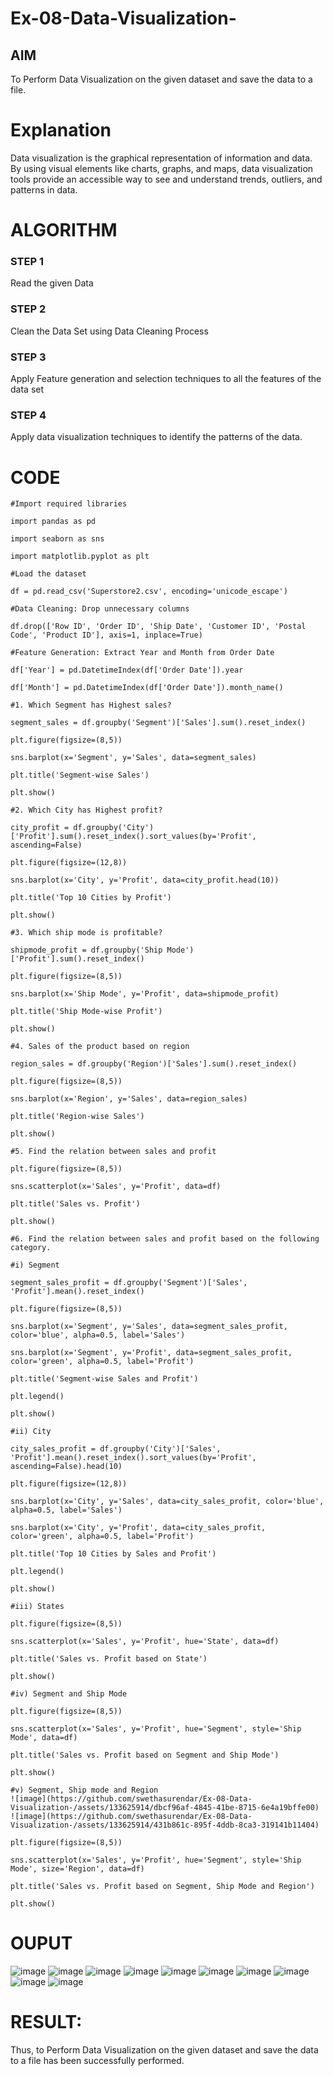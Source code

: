 # Ex-08-Data-Visualization-

## AIM
To Perform Data Visualization on the given dataset and save the data to a file. 

# Explanation
Data visualization is the graphical representation of information and data. By using visual elements like charts, graphs, and maps, data visualization tools provide an accessible way to see and understand trends, outliers, and patterns in data.

# ALGORITHM
### STEP 1
Read the given Data
### STEP 2
Clean the Data Set using Data Cleaning Process
### STEP 3
Apply Feature generation and selection techniques to all the features of the data set
### STEP 4
Apply data visualization techniques to identify the patterns of the data.


# CODE
```
#Import required libraries

import pandas as pd

import seaborn as sns

import matplotlib.pyplot as plt

#Load the dataset

df = pd.read_csv('Superstore2.csv', encoding='unicode_escape')

#Data Cleaning: Drop unnecessary columns

df.drop(['Row ID', 'Order ID', 'Ship Date', 'Customer ID', 'Postal Code', 'Product ID'], axis=1, inplace=True)

#Feature Generation: Extract Year and Month from Order Date

df['Year'] = pd.DatetimeIndex(df['Order Date']).year

df['Month'] = pd.DatetimeIndex(df['Order Date']).month_name()

#1. Which Segment has Highest sales?

segment_sales = df.groupby('Segment')['Sales'].sum().reset_index()

plt.figure(figsize=(8,5))

sns.barplot(x='Segment', y='Sales', data=segment_sales)

plt.title('Segment-wise Sales')

plt.show()

#2. Which City has Highest profit?

city_profit = df.groupby('City')['Profit'].sum().reset_index().sort_values(by='Profit', ascending=False)

plt.figure(figsize=(12,8))

sns.barplot(x='City', y='Profit', data=city_profit.head(10))

plt.title('Top 10 Cities by Profit')

plt.show()

#3. Which ship mode is profitable?

shipmode_profit = df.groupby('Ship Mode')['Profit'].sum().reset_index()

plt.figure(figsize=(8,5))

sns.barplot(x='Ship Mode', y='Profit', data=shipmode_profit)

plt.title('Ship Mode-wise Profit')

plt.show()

#4. Sales of the product based on region

region_sales = df.groupby('Region')['Sales'].sum().reset_index()

plt.figure(figsize=(8,5))

sns.barplot(x='Region', y='Sales', data=region_sales)

plt.title('Region-wise Sales')

plt.show()

#5. Find the relation between sales and profit

plt.figure(figsize=(8,5))

sns.scatterplot(x='Sales', y='Profit', data=df)

plt.title('Sales vs. Profit')

plt.show()

#6. Find the relation between sales and profit based on the following category.

#i) Segment

segment_sales_profit = df.groupby('Segment')['Sales', 'Profit'].mean().reset_index()

plt.figure(figsize=(8,5))

sns.barplot(x='Segment', y='Sales', data=segment_sales_profit, color='blue', alpha=0.5, label='Sales')

sns.barplot(x='Segment', y='Profit', data=segment_sales_profit, color='green', alpha=0.5, label='Profit')

plt.title('Segment-wise Sales and Profit')

plt.legend()

plt.show()

#ii) City

city_sales_profit = df.groupby('City')['Sales', 'Profit'].mean().reset_index().sort_values(by='Profit', ascending=False).head(10)

plt.figure(figsize=(12,8))

sns.barplot(x='City', y='Sales', data=city_sales_profit, color='blue', alpha=0.5, label='Sales')

sns.barplot(x='City', y='Profit', data=city_sales_profit, color='green', alpha=0.5, label='Profit')

plt.title('Top 10 Cities by Sales and Profit')

plt.legend()

plt.show()

#iii) States

plt.figure(figsize=(8,5))

sns.scatterplot(x='Sales', y='Profit', hue='State', data=df)

plt.title('Sales vs. Profit based on State')

plt.show()

#iv) Segment and Ship Mode

plt.figure(figsize=(8,5))

sns.scatterplot(x='Sales', y='Profit', hue='Segment', style='Ship Mode', data=df)

plt.title('Sales vs. Profit based on Segment and Ship Mode')

plt.show()

#v) Segment, Ship mode and Region
![image](https://github.com/swethasurendar/Ex-08-Data-Visualization-/assets/133625914/dbcf96af-4845-41be-8715-6e4a19bffe00)
![image](https://github.com/swethasurendar/Ex-08-Data-Visualization-/assets/133625914/431b861c-895f-4ddb-8ca3-319141b11404)

plt.figure(figsize=(8,5))

sns.scatterplot(x='Sales', y='Profit', hue='Segment', style='Ship Mode', size='Region', data=df)

plt.title('Sales vs. Profit based on Segment, Ship Mode and Region')

plt.show()
```
# OUPUT
![image](https://github.com/swethasurendar/Ex-08-Data-Visualization-/assets/133625914/37198d5f-d32d-4555-97ae-6c81cd66dbaa)
![image](https://github.com/swethasurendar/Ex-08-Data-Visualization-/assets/133625914/b1581e1b-578f-40ee-8db6-419cb23addfd)
![image](https://github.com/swethasurendar/Ex-08-Data-Visualization-/assets/133625914/84391f80-a15b-4978-a3a8-9e909a5444ad)
![image](https://github.com/swethasurendar/Ex-08-Data-Visualization-/assets/133625914/e8cf0fbf-0849-4c96-8e89-b149f2fd54fa)
![image](https://github.com/swethasurendar/Ex-08-Data-Visualization-/assets/133625914/1242855a-a93e-41c2-9aa4-1ea1c9c1db63)
![image](https://github.com/swethasurendar/Ex-08-Data-Visualization-/assets/133625914/bac623bb-7efd-465b-82a8-7c3bed6d939d)
![image](https://github.com/swethasurendar/Ex-08-Data-Visualization-/assets/133625914/1952a55d-aae0-42be-a38e-7c3a5872510f)
![image](https://github.com/swethasurendar/Ex-08-Data-Visualization-/assets/133625914/2ab2ede9-8212-40b5-8105-1048382fa436)
![image](https://github.com/swethasurendar/Ex-08-Data-Visualization-/assets/133625914/d4aec213-a194-4159-84b5-e7cdcd780768)
![image](https://github.com/swethasurendar/Ex-08-Data-Visualization-/assets/133625914/0f84ad9d-6ecd-4aee-87ef-363df4927e01)

# RESULT:
Thus, to Perform Data Visualization on the given dataset and save the data to a file has been successfully performed.
